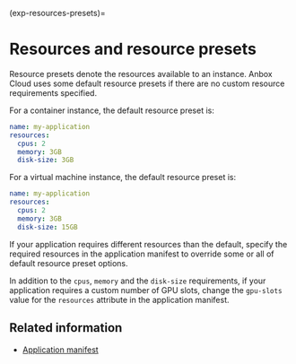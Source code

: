 (exp-resources-presets)=
# Resources and resource presets

Resource presets denote the resources available to an instance. Anbox Cloud uses some default resource presets if there are no custom resource requirements specified.

For a container instance, the default resource preset is:

```yaml
name: my-application
resources:
  cpus: 2
  memory: 3GB
  disk-size: 3GB
```
For a virtual machine instance, the default resource preset is:

```yaml
name: my-application
resources:
  cpus: 2
  memory: 3GB
  disk-size: 15GB
```

If your application requires different resources than the default, specify the required resources in the application manifest to override some or all of default resource preset options.

In addition to the `cpus`, `memory` and the `disk-size` requirements, if your application requires a custom number of GPU slots, change the `gpu-slots` value for the `resources` attribute in the application manifest.

## Related information

* [Application manifest](https://discourse.ubuntu.com/t/application-manifest/24197)

